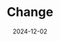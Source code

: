 ---
layout: post.njk
permalink: posts/2024-12-02-Change.html
title: Change
date: 2024-12-02
description: On Change and where I am in life.
tags:
  - journal
---